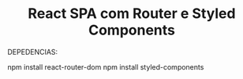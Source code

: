 <h1 align = "center">React SPA com Router e Styled Components</h1>


DEPEDENCIAS:

npm install react-router-dom
npm install styled-components